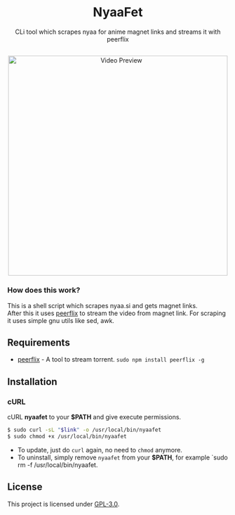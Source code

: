 <h1 align="center">NyaaFet</h1>
<p align="center"> CLi tool which scrapes nyaa for anime magnet links and streams it with peerflix</p>

##
<p align="center">
<img src="./example.gif" alt="Video Preview" width="500px">
</p>


### How does this work?

This is a shell script which scrapes nyaa.si and gets magnet links.  
After this it uses [peerflix](https://github.com/mafintosh/peerflix) to stream the video from magnet link.
For scraping it uses simple gnu utils like sed, awk. 

## Requirements

* [peerflix](https://github.com/mafintosh/peerflix) - A tool to stream torrent. `sudo npm install peerflix -g`

## Installation

### cURL
cURL **nyaafet** to your **$PATH** and give execute permissions.

```sh
$ sudo curl -sL "$link" -o /usr/local/bin/nyaafet
$ sudo chmod +x /usr/local/bin/nyaafet
```
- To update, just do `curl` again, no need to `chmod` anymore.
- To uninstall, simply remove `nyaafet` from your **$PATH**, for example `sudo rm -f /usr/local/bin/nyaafet.

## License
This project is licensed under [GPL-3.0](https://raw.githubusercontent.com/Illumina/licenses/master/gpl-3.0.txt).



